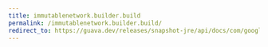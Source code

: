 ```yaml
---
title: immutablenetwork.builder.build
permalink: /immutablenetwork.builder.build/
redirect_to: https://guava.dev/releases/snapshot-jre/api/docs/com/google/common/graph/ImmutableNetwork.Builder.html#build--
---
```

